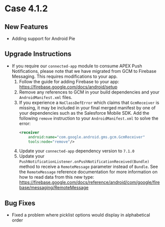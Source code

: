 # Case 4.1.2 

## New Features
- Adding support for Android Pie 

## Upgrade Instructions

- If you require our `connected-app` module to consume APEX Push Notifications, please note that we
have migrated from GCM to Firebase Messaging. This requires modifications to your app.
    1. Follow the guide for adding Firebase to your app: https://firebase.google.com/docs/android/setup
    2. Remove any references to GCM in your build dependencies and your `AndroidManifest.xml` files.
    3. If you experience a `NoClassDefError` which claims that `GcmReceiver` is missing, it may be
    included in your final merged manifest by one of your dependencies such as the Salesforce Mobile SDK.
    Add the following `remove` instruction to your `AndroidManifest.xml` to solve the error:
        ```xml
        <receiver
            android:name="com.google.android.gms.gcm.GcmReceiver"
            tools:node="remove"/>
        ```
    4. Update your `connected-app` dependency version to `7.1.0`
    5. Update your `PushNotificationListener.onPushNotificationReceived(Bundle)` method to receive a
    `RemoteMessage` parameter instead of `Bundle`. See the `RemoteMessage` reference documentation for
    more information on how to read data from this new type:
    https://firebase.google.com/docs/reference/android/com/google/firebase/messaging/RemoteMessage

## Bug Fixes
- Fixed a problem where picklist options would display in alphabetical order

